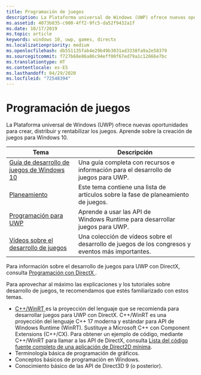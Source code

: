 ```yaml
---
title: Programación de juegos
description: La Plataforma universal de Windows (UWP) ofrece nuevas oportunidades para crear, distribuir y rentabilizar los juegos. Obtén información acerca de iniciar un juego nuevo o la migración de un juego existente.
ms.assetid: 4073b835-c900-4ff2-9fc5-da52f9432a1f
ms.date: 10/17/2019
ms.topic: article
keywords: windows 10, uwp, games, directx
ms.localizationpriority: medium
ms.openlocfilehash: db551135fab4e29b49b3031ad3338fa9a2e58379
ms.sourcegitcommit: f727b68e86a86c94eff00f67ed79a1c12666e7bc
ms.translationtype: HT
ms.contentlocale: es-ES
ms.lasthandoff: 04/29/2020
ms.locfileid: "72548394"
---
```

# <a name="game-programming"></a>Programación de juegos

La Plataforma universal de Windows (UWP) ofrece nuevas oportunidades para crear, distribuir y rentabilizar los juegos. Aprende sobre la creación de juegos para Windows 10.

| Tema | Descripción |
|-|-|
| [Guía de desarrollo de juegos de Windows 10](e2e.md) | Una guía completa con recursos e información para el desarrollo de juegos para UWP. |
| [Planeamiento](planning.md) | Este tema contiene una lista de artículos sobre la fase de planeamiento de juegos. |
| [Programación para UWP](uwp-programming.md) | Aprende a usar las API de Windows Runtime para desarrollar juegos para UWP. |
| [Vídeos sobre el desarrollo de juegos](game-development-videos.md) | Una colección de vídeos sobre el desarrollo de juegos de los congresos y eventos más importantes. |

Para información sobre el desarrollo de juegos para UWP con DirectX, consulta [Programación con DirectX ](directx-programming.md).

Para aprovechar al máximo las explicaciones y los tutoriales sobre desarrollo de juegos, te recomendamos que estés familiarizado con estos temas.

- [C++/WinRT ](/windows/uwp/cpp-and-winrt-apis/index) es la proyección del lenguaje que se recomienda para desarrollar juegos para UWP con DirectX. C++/WinRT es una proyección del lenguaje C++ 17 moderna y estándar para API de Windows Runtime (WinRT). Sustituye a Microsoft C++ con Component Extensions (C++/CX). Para obtener un ejemplo de código, mediante C++/WinRT para llamar a las API de DirectX, consulta [Lista del código fuente completo de una aplicación de Direct2D mínima](/windows/uwp/cpp-and-winrt-apis/consume-com#full-source-code-listing-of-a-minimal-direct2d-application).
- Terminología básica de programación de gráficos.
- Conceptos básicos de programación en Windows.
- Conocimiento básico de las API de Direct3D 9 (o posterior).